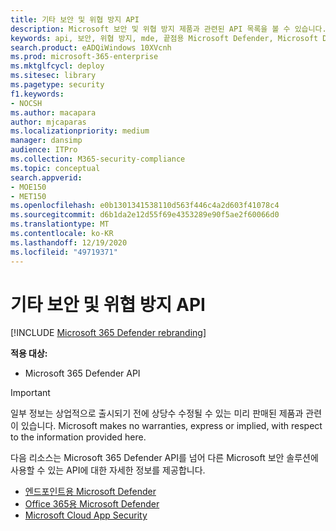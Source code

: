 ```yaml
---
title: 기타 보안 및 위협 방지 API
description: Microsoft 보안 및 위협 방지 제품과 관련된 API 목록을 볼 수 있습니다.
keywords: api, 보안, 위협 방지, mde, 끝점용 Microsoft Defender, Microsoft Defender atp, office 365 Advanced Threat Protection, Microsoft Defender Advanced Threat Protection, 클라우드 앱 보안
search.product: eADQiWindows 10XVcnh
ms.prod: microsoft-365-enterprise
ms.mktglfcycl: deploy
ms.sitesec: library
ms.pagetype: security
f1.keywords:
- NOCSH
ms.author: macapara
author: mjcaparas
ms.localizationpriority: medium
manager: dansimp
audience: ITPro
ms.collection: M365-security-compliance
ms.topic: conceptual
search.appverid:
- MOE150
- MET150
ms.openlocfilehash: e0b1301341538110d563f446c4a2d603f41078c4
ms.sourcegitcommit: d6b1da2e12d55f69e4353289e90f5ae2f60066d0
ms.translationtype: MT
ms.contentlocale: ko-KR
ms.lasthandoff: 12/19/2020
ms.locfileid: "49719371"
---
```

# <a name="other-security-and-threat-protection-apis"></a>기타 보안 및 위협 방지 API

[!INCLUDE [Microsoft 365 Defender rebranding](../includes/microsoft-defender.md)]

**적용 대상:**

- Microsoft 365 Defender API

> [!IMPORTANT]
> 일부 정보는 상업적으로 출시되기 전에 상당수 수정될 수 있는 미리 판매된 제품과 관련이 있습니다. Microsoft makes no warranties, express or implied, with respect to the information provided here.

다음 리소스는 Microsoft 365 Defender API를 넘어 다른 Microsoft 보안 솔루션에 사용할 수 있는 API에 대한 자세한 정보를 제공합니다.

- [엔드포인트용 Microsoft Defender](https://docs.microsoft.com/windows/security/threat-protection/microsoft-defender-atp/apis-intro)
- [Office 365용 Microsoft Defender](https://docs.microsoft.com/office/office-365-management-api/)
- [Microsoft Cloud App Security](https://docs.microsoft.com/cloud-app-security/api-introduction)
